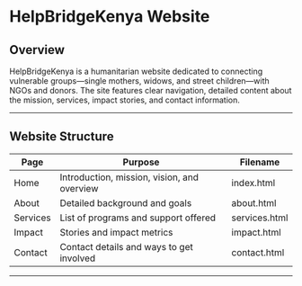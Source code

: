 # HelpBridgeKenya Website

## Overview
HelpBridgeKenya is a humanitarian website dedicated to connecting vulnerable groups—single mothers, widows, and street children—with NGOs and donors. The site features clear navigation, detailed content about the mission, services, impact stories, and contact information.

---

## Website Structure

| Page         | Purpose                                  | Filename      |
|--------------|------------------------------------------|---------------|
| Home         | Introduction, mission, vision, and overview | index.html    |
| About        | Detailed background and goals            | about.html    |
| Services     | List of programs and support offered     | services.html |
| Impact       | Stories and impact metrics                | impact.html   |
| Contact      | Contact details and ways to get involved | contact.html  |

---

